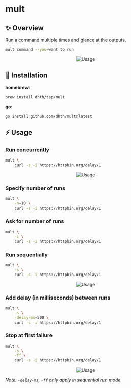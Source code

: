 # mult

✨ Overview
---

Run a command multiple times and glance at the outputs.

```bash
mult command --you=want to run
```

<p align="center">
  <img src="https://tools.dhruvs.space/images/mult/mult.png" alt="Usage" />
</p>

💾 Installation
---

**homebrew**:

```sh
brew install dhth/tap/mult
```

**go**:

```sh
go install github.com/dhth/mult@latest
```

⚡️ Usage
---

### Run concurrently

```bash
mult \
    curl -s -i https://httpbin.org/delay/1
```

<p align="center">
  <img src="https://tools.dhruvs.space/images/mult/mult-1.gif" alt="Usage" />
</p>

### Specify number of runs

```bash
mult \
    -n=10 \
    curl -s -i https://httpbin.org/delay/1
```

### Ask for number of runs

```bash
mult \
    -i \
    curl -s -i https://httpbin.org/delay/1
```

### Run sequentially

```bash
mult \
    -s \
    curl -s -i https://httpbin.org/delay/1
```

<p align="center">
  <img src="https://tools.dhruvs.space/images/mult/mult-2.gif" alt="Usage" />
</p>

### Add delay (in milliseconds) between runs

```bash
mult \
    -s \
    -delay-ms=500 \
    curl -s -i https://httpbin.org/delay/1
```

### Stop at first failure

```bash
mult \
    -s \
    -ff \
    curl -s -i https://httpbin.org/delay/1
```

<p align="center">
  <img src="https://tools.dhruvs.space/images/mult/mult-3.gif" alt="Usage" />
</p>

*Note: `-delay-ms`, `-ff` only apply in sequential run mode.*
